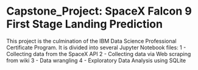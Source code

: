 # Capstone_Project: SpaceX Falcon 9 First Stage Landing Prediction
This project is the culmination of the IBM Data Science Professional Certificate Program.
It is divided into several Jupyter Notebook files:
  1 - Collecting data from the SpaceX API
  2 - Collecting data via Web scraping from wiki
  3 - Data wrangling
  4 - Exploratory Data Analysis using SQLite
